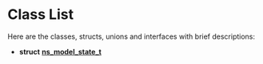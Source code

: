 
# Class List


Here are the classes, structs, unions and interfaces with brief descriptions:

* **struct** [**ns\_model\_state\_t**](structns__model__state__t.md)     

